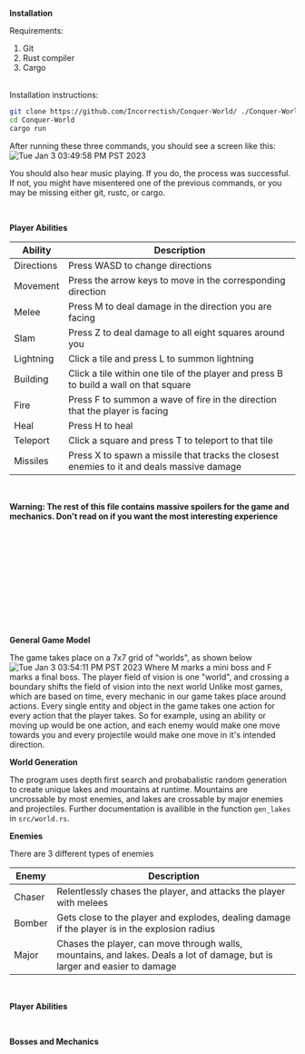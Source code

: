 **Installation**

Requirements:
<ol>
<li>    Git 
<li>    Rust compiler
<li>    Cargo
</ol>
<br>
Installation instructions:

```sh
git clone https://github.com/Incorrectish/Conquer-World/ ./Conquer-World
cd Conquer-World
cargo run 
```

After running these three commands, you should see a screen like this:
![Tue Jan  3 03:49:58 PM PST 2023](https://user-images.githubusercontent.com/84337209/210460190-1b1d0d37-8cf3-4a56-94e8-b37bdacc4d3d.jpg)

You should also hear music playing. If you do, the process was successful. If not, you might have misentered one of the previous commands, or you may be missing either git, rustc, or cargo.



<br>


**Player Abilities**

| Ability | Description |
| --- | --- |
| Directions | Press WASD to change directions |
| Movement | Press the arrow keys to move in the corresponding direction |
| Melee | Press M to deal damage in the direction you are facing |
| Slam | Press Z to deal damage to all eight squares around you |
| Lightning | Click a tile and press L to summon lightning |
| Building | Click a tile within one tile of the player and press B to build a wall on that square |
| Fire | Press F to summon a wave of fire in the direction that the player is facing |
| Heal | Press H to heal |
| Teleport | Click a square and press T to teleport to that tile |
| Missiles | Press X to spawn a missile that tracks the closest enemies to it and deals massive damage |
<br>

**Warning: The rest of this file contains massive spoilers for the game and mechanics. Don't read on if you want the most interesting experience**
<br>
<br>
<br>
<br>
<br>
<br>
<br>
<br>
<br>
<br>
<br>
<br>

**General Game Model**

The game takes place on a 7x7 grid of "worlds", as shown below
![Tue Jan  3 03:54:11 PM PST 2023](https://user-images.githubusercontent.com/84337209/210460606-535e08dd-6611-427e-85a8-3ed29d330a16.jpg)
Where M marks a mini boss and F marks a final boss. 
The player field of vision is one "world", and crossing a boundary shifts the field of vision into the next world
Unlike most games, which are based on time, every mechanic in our game takes place around actions. Every single entity and object in the game takes one
action for every action that the player takes. So for example, using an ability or moving up would be one action, and each enemy would make one move
towards you and every projectile would make one move in it's intended direction.

**World Generation**

The program uses depth first search and probabalistic random generation to create unique lakes and mountains at runtime. Mountains are uncrossable by most 
enemies, and lakes are crossable by major enemies and projectiles. Further documentation is availible in the function `gen_lakes` in `src/world.rs`.

**Enemies**

There are 3 different types of enemies

| Enemy | Description |
| --- | --- |
| Chaser | Relentlessly chases the player, and attacks the player with melees |
| Bomber | Gets close to the player and explodes, dealing damage if the player is in the explosion radius |
| Major | Chases the player, can move through walls, mountains, and lakes. Deals a lot of damage, but is larger and easier to damage | 

<br>

**Player Abilities**

<br>

**Bosses and Mechanics**
<br>

